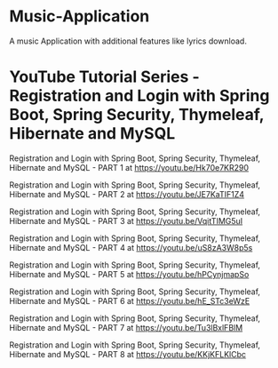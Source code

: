 # Music-Application
A music Application with additional features like lyrics download.
# YouTube Tutorial Series - Registration and Login with Spring Boot, Spring Security, Thymeleaf, Hibernate and MySQL

Registration and Login with Spring Boot, Spring Security, Thymeleaf, Hibernate and MySQL - PART 1 at https://youtu.be/Hk70e7KR290

Registration and Login with Spring Boot, Spring Security, Thymeleaf, Hibernate and MySQL - PART 2 at https://youtu.be/JE7KaTIF1Z4

Registration and Login with Spring Boot, Spring Security, Thymeleaf, Hibernate and MySQL - PART 3 at https://youtu.be/VqitTIMG5uI

Registration and Login with Spring Boot, Spring Security, Thymeleaf, Hibernate and MySQL - PART 4 at https://youtu.be/uS8zA3W8p5s

Registration and Login with Spring Boot, Spring Security, Thymeleaf, Hibernate and MySQL - PART 5 at https://youtu.be/hPCynjmapSo

Registration and Login with Spring Boot, Spring Security, Thymeleaf, Hibernate and MySQL - PART 6 at https://youtu.be/hE_STc3eWzE

Registration and Login with Spring Boot, Spring Security, Thymeleaf, Hibernate and MySQL - PART 7 at https://youtu.be/Tu3lBxlFBlM

Registration and Login with Spring Boot, Spring Security, Thymeleaf, Hibernate and MySQL - PART 8 at https://youtu.be/KKjKFLKlCbc
